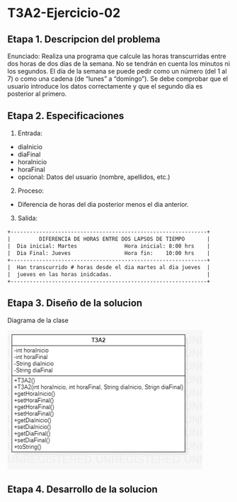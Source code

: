 # T3A2-Ejercicio-02

## Etapa 1. Descripcion del problema
Enunciado: Realiza una programa que calcule las horas transcurridas entre dos horas de dos días de la semana. No se tendrán en cuenta los minutos ni los segundos. El día de la semana se puede pedir como un número (del 1 al 7) o como una cadena (de “lunes” a “domingo”). Se debe comprobar que el usuario introduce los datos correctamente y que el segundo día es posterior al primero.

## Etapa 2. Especificaciones 
1. Entrada:
 -  diaInicio
 - diaFinal
 - horaInicio
 - horaFinal
 - opcional: Datos del usuario (nombre, apellidos, etc.)
 2. Proceso:
 - Diferencia de horas del dia posterior menos el dia anterior.
 3. Salida:
 ~~~
 +--------------------------------------------------------------+
 |         DIFERENCIA DE HORAS ENTRE DOS LAPSOS DE TIEMPO       |
 |  Dia inicial: Martes               Hora inicial: 8:00 hrs    |
 |  Dia Final: Jueves                 Hora fin:    10:00 hrs    |
 +--------------------------------------------------------------+
 |  Han transcurrido # horas desde el dia martes al dia jueves  |
 |  jueves en las horas inidcadas.                              |
 +--------------------------------------------------------------+
 ~~~
 
## Etapa 3. Diseño de la solucion
Diagrama de la clase

![](https://github.com/Jesus-David-Hernandez-Garcia/T3A2-Ejercicio-02/blob/main/T3A2.jpeg)

## Etapa 4. Desarrollo de la solucion

